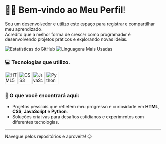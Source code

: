 
# 👨‍💻 Bem-vindo ao Meu Perfil!

Sou um desenvolvedor e utilizo este espaço para registrar e compartilhar meu aprendizado.  
Acredito que a melhor forma de crescer como programador é desenvolvendo projetos práticos e explorando novas ideias.

<div>
  <img src="https://github-readme-stats.vercel.app/api?username=SeuUsuario&show_icons=true&theme=radical" alt="Estatísticas do GitHub">
  <img src="https://github-readme-stats.vercel.app/api/top-langs/?username=SeuUsuario&layout=compact&theme=radical" alt="Linguagens Mais Usadas">
</div>

### 💻 Tecnologias que utilizo.
<div>
  <img src="https://cdn.jsdelivr.net/gh/devicons/devicon/icons/html5/html5-original.svg" alt="HTML5" width="40" height="40"/>
  <img src="https://cdn.jsdelivr.net/gh/devicons/devicon/icons/css3/css3-original.svg" alt="CSS3" width="40" height="40"/>
  <img src="https://cdn.jsdelivr.net/gh/devicons/devicon/icons/javascript/javascript-original.svg" alt="JavaScript" width="40" height="40"/>
  <img src="https://cdn.jsdelivr.net/gh/devicons/devicon/icons/python/python-original.svg" alt="Python" width="40" height="40"/>
</div>


### 🚀 O que você encontrará aqui:
- Projetos pessoais que refletem meu progresso e curiosidade em **HTML**, **CSS**, **JavaScript** e **Python**.
- Soluções criativas para desafios cotidianos e experimentos com diferentes tecnologias.

---

Navegue pelos repositórios e aproveite! 😉  

<!---
Felipegaldinos/Felipegaldinos is a ✨ special ✨ repository because its `README.md` (this file) appears on your GitHub profile.
You can click the Preview link to take a look at your changes.
--->
